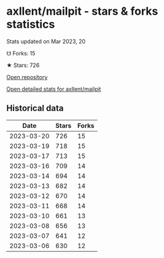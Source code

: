 # axllent/mailpit - stars & forks statistics

Stats updated on Mar 2023, 20

☋ Forks: 15

★ Stars: 726

[Open repository](https://github.com/axllent/mailpit)

[Open detailed stats for axllent/mailpit](https://reviewgithub.com/rep/axllent/mailpit)

## Historical data
| Date | Stars | Forks |
|------|-------|-------|
| 2023-03-20 | 726 | 15 | 
| 2023-03-19 | 718 | 15 | 
| 2023-03-17 | 713 | 15 | 
| 2023-03-16 | 709 | 14 | 
| 2023-03-14 | 694 | 14 | 
| 2023-03-13 | 682 | 14 | 
| 2023-03-12 | 670 | 14 | 
| 2023-03-11 | 668 | 14 | 
| 2023-03-10 | 661 | 13 | 
| 2023-03-08 | 656 | 13 | 
| 2023-03-07 | 641 | 12 | 
| 2023-03-06 | 630 | 12 | 

